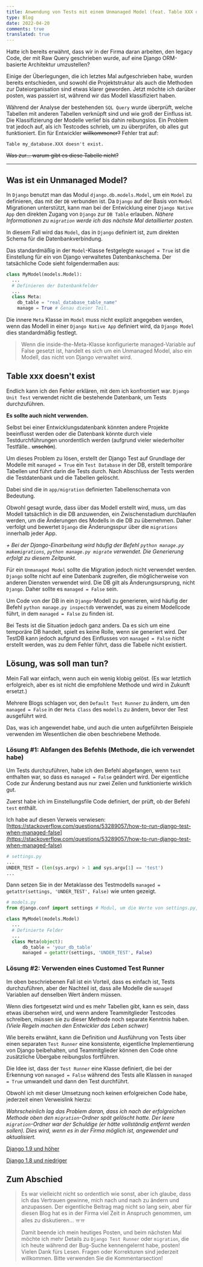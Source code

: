 ```yaml
---
title: Anwendung von Tests mit einem Unmanaged Model (feat. Table XXX doesn't exist)
type: Blog
date: 2022-04-20
comments: true
translated: true
---
```


Hatte ich bereits erwähnt, dass wir in der Firma daran arbeiten, den legacy Code, der mit Raw Query geschrieben wurde, auf eine Django ORM-basierte Architektur umzustellen?

Einige der Überlegungen, die ich letztes Mal aufgeschrieben habe, wurden bereits entschieden, und sowohl die Projektstruktur als auch die Methoden zur Dateiorganisation sind etwas klarer geworden. Jetzt möchte ich darüber posten, was passiert ist, während wir das Modell klassifiziert haben.

Während der Analyse der bestehenden `SQL Query` wurde überprüft, welche Tabellen mit anderen Tabellen verknüpft sind und wie groß der Einfluss ist. Die Klassifizierung der Modelle verlief bis dahin reibungslos. Ein Problem trat jedoch auf, als ich Testcodes schrieb, um zu überprüfen, ob alles gut funktioniert. Ein für Entwickler ~~willkommener?~~ Fehler trat auf:

`Table my_database.XXX doesn't exist.`

~~Was zur... warum gibt es diese Tabelle nicht?~~

---

## Was ist ein Unmanaged Model?

In `Django` benutzt man das Modul `django.db.models.Model`, um ein `Model` zu definieren, das mit der `DB` verbunden ist. Da `Django` auf der Basis von `Model` Migrationen unterstützt, kann man bei der Entwicklung einer `Django Native App` den direkten Zugang von `Django` zur `DB Table` erlauben.
_Nähere Informationen zu `migration` werde ich das nächste Mal detaillierter posten._

In diesem Fall wird das `Model`, das in `Django` definiert ist, zum direkten Schema für die Datenbankverbindung.

Das standardmäßig in der `Model`-Klasse festgelegte `managed = True` ist die Einstellung für ein von Django verwaltetes Datenbankschema. Der tatsächliche Code sieht folgendermaßen aus:

```python
class MyModel(models.Model):
  ...
  # Definieren der Datenbankfelder
  ...
  class Meta:
    db_table = "real_database_table_name"
    manage = True # Genau dieser Teil.
```

Die innere `Meta` Klasse im `Model` muss nicht explizit angegeben werden, wenn das Modell in einer `Django Native App` definiert wird, da `Django Model` dies standardmäßig festlegt.

 > Wenn die inside-the-Meta-Klasse konfigurierte managed-Variable auf False gesetzt ist, handelt es sich um ein Unmanaged Model, also ein Modell, das nicht von Django verwaltet wird.


## Table xxx doesn't exist

Endlich kann ich den Fehler erklären, mit dem ich konfrontiert war. 
`Django Unit Test` verwendet nicht die bestehende Datenbank, um Tests durchzuführen.

**Es sollte auch nicht verwenden.**

Selbst bei einer Entwicklungsdatenbank könnten andere Projekte beeinflusst werden oder die Datenbank könnte durch viele Testdurchführungen unordentlich werden (aufgrund vieler wiederholter Testfälle.. ~~unschön~~).

Um dieses Problem zu lösen, erstellt der Django Test auf Grundlage der Modelle mit `managed = True` ein `Test Database` in der DB, erstellt temporäre Tabellen und führt darin die Tests durch. Nach Abschluss der Tests werden die Testdatenbank und die Tabellen gelöscht.

Dabei sind die in `app/migration` definierten Tabellenschemata von Bedeutung.

Obwohl gesagt wurde, dass über das Modell erstellt wird, muss, um das Modell tatsächlich in die DB anzuwenden, ein Zwischenstadium durchlaufen werden, um die Änderungen des Modells in die DB zu übernehmen. Daher verfolgt und bewertet `Django` die Änderungsspur über die `migrations` innerhalb jeder App.

_+ Bei der Django-Einarbeitung wird häufig der Befehl `python manage.py makemigrations`, `python manage.py migrate` verwendet. Die Generierung erfolgt zu diesem Zeitpunkt._

Für ein `Unmanaged Model` sollte die Migration jedoch nicht verwendet werden. `Django` sollte nicht auf eine Datenbank zugreifen, die möglicherweise von anderen Diensten verwendet wird. Die DB gilt als Änderungsursprung, nicht `Django`. Daher sollte es `managed = False` sein.

Um Code von der DB in ein `Django`-Modell zu generieren, wird häufig der Befehl `python manage.py inspectdb` verwendet, was zu einem Modellcode führt, in dem `managed = False` zu finden ist.

Bei Tests ist die Situation jedoch ganz anders. Da es sich um eine temporäre DB handelt, spielt es keine Rolle, wenn sie generiert wird. Der TestDB kann jedoch aufgrund des Einflusses von `managed = False` nicht erstellt werden, was zu dem Fehler führt, dass die Tabelle nicht existiert.

## Lösung, was soll man tun?

Mein Fall war einfach, wenn auch ein wenig klobig gelöst. (Es war letztlich erfolgreich, aber es ist nicht die empfohlene Methode und wird in Zukunft ersetzt.)

Mehrere Blogs schlagen vor, den `Default Test Runner` zu ändern, um den `managed = False` in der `Meta Class` des `modells` zu ändern, bevor der Test ausgeführt wird.

Das, was ich angewendet habe, und auch die unten aufgeführten Beispiele verwenden im Wesentlichen die oben beschriebene Methode.

### Lösung #1: Abfangen des Befehls (Methode, die ich verwendet habe)

Um Tests durchzuführen, habe ich den Befehl abgefangen, wenn `test` enthalten war, so dass es `managed = False` geändert wird. Der eigentliche Code zur Änderung bestand aus nur zwei Zeilen und funktionierte wirklich gut.

Zuerst habe ich im Einstellungsfile Code definiert, der prüft, ob der Befehl `test` enthält.

Ich habe auf diesen Verweis verwiesen: [https://stackoverflow.com/questions/53289057/how-to-run-django-test-when-managed-false](https://stackoverflow.com/questions/53289057/how-to-run-django-test-when-managed-false)

```python
# settings.py
...
UNDER_TEST = (len(sys.argv) > 1 and sys.argv[1] == 'test')
...
```
Dann setzen Sie in der Metaklasse des Testmodells `managed = getattr(settings, 'UNDER_TEST', False)` wie unten gezeigt.
```python
# models.py
from django.conf import settings # Modul, um die Werte von settings.py, die ich definiert habe, zu erhalten.

class MyModel(models.Model)
  ...
  # Definierte Felder
  ...
  class Meta(object):
      db_table = 'your_db_table'
      managed = getattr(settings, 'UNDER_TEST', False)
```

### Lösung #2: Verwenden eines Customed Test Runner

Im oben beschriebenen Fall ist ein Vorteil, dass es einfach ist, Tests durchzuführen, aber der Nachteil ist, dass alle Modelle die `managed` Variablen auf denselben Wert ändern müssen.

Wenn dies fortgesetzt wird und es mehr Tabellen gibt, kann es sein, dass etwas übersehen wird, und wenn andere Teammitglieder Testcodes schreiben, müssen sie zu dieser Methode noch separate Kenntnis haben. _(Viele Regeln machen den Entwickler das Leben schwer)_

Wie bereits erwähnt, kann die Definition und Ausführung von Tests über einen separaten `Test Runner` eine konsistente, eigentliche Implementierung von Django beibehalten, und Teammitglieder können den Code ohne zusätzliche Übergabe reibungslos fortführen.

Die Idee ist, dass der `Test Runner` eine Klasse definiert, die bei der Erkennung von `managed = False` während des Tests alle Klassen in `managed = True` umwandelt und dann den Test durchführt.

Obwohl ich mit dieser Umsetzung noch keinen erfolgreichen Code habe, jederzeit einen Verweislink hierzu:

_Wahrscheinlich lag das Problem daran, dass ich nach der erfolgreichen Methode oben den `migration`-Ordner spät gelöscht hatte. Der leere `migration`-Ordner war der Schuldige (er hätte vollständig entfernt werden sollen). Dies wird, wenn es in der Firma möglich ist, angewendet und aktualisiert._

[Django 1.9 und höher](https://technote.fyi/programming/django/django-database-testing-unmanaged-tables-with-migrations/)

[Django 1.8 und niedriger](https://www.pythonfixing.com/2021/11/fixed-how-to-create-table-during-django.html)

## Zum Abschied

> Es war vielleicht nicht so ordentlich wie sonst, aber ich glaube, dass ich das Vertrauen gewinne, mich nach und nach zu ändern und anzupassen. Der eigentliche Beitrag mag nicht so lang sein, aber für diesen Blog hat es in der Firma viel Zeit in Anspruch genommen, um alles zu diskutieren... ㅠㅠ
> 
> Damit beende ich mein heutiges Posten, und beim nächsten Mal möchte ich mehr Details zu `Django Test Runner` oder `migration`, die ich heute während der Bug-Suche kennengelernt habe, posten!
> Vielen Dank fürs Lesen. Fragen oder Korrekturen sind jederzeit willkommen. Bitte verwenden Sie die Kommentarsection!